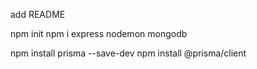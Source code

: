 add README


npm init
npm i express nodemon mongodb 


npm install prisma --save-dev
npm install @prisma/client
